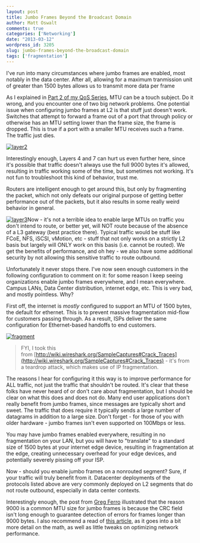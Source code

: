 ```yaml
---
layout: post
title: Jumbo Frames Beyond the Broadcast Domain
author: Matt Oswalt
comments: true
categories: ['Networking']
date: "2013-03-12"
wordpress_id: 3205
slug: jumbo-frames-beyond-the-broadcast-domain
tags: ['fragmentation']
---
```



I've run into many circumstances where jumbo frames are enabled, most notably in the data center. After all, allowing for a maximum tranmission unit of greater than 1500 bytes allows us to transmit more data per frame

As I explained in [Part 2 of my QoS Series](https://oswalt.dev/2012/11/qos-part-2-qos-and-jumbo-frames-on-nexus-ucs-and-vmware/), MTU can be a touch subject. Do it wrong, and you encounter one of two big network problems. One potential issue when configuring jumbo frames at L2 is that stuff just doesn't work. Switches that attempt to forward a frame out of a port that through policy or otherwise has an MTU setting lower than the frame size, the frame is dropped. This is true if a port with a smaller MTU receives such a frame. The traffic just dies.

[![layer2](/assets/2012/11/layer2.png)](/assets/2012/11/layer2.png)

Interestingly enough, Layers 4 and 7 can hurt us even further here, since it's possible that traffic doesn't always use the full 9000 bytes it's allowed, resulting in traffic working some of the time, but sometimes not working. It's not fun to troubleshoot this kind of behavior, trust me.

Routers are intelligent enough to get around this, but only by fragmenting the packet, which not only defeats our original purpose of getting better performance out of the packets, but it also results in some really weird behavior in general.

[![layer3](/assets/2012/11/layer3.png)](/assets/2012/11/layer3.png)Now - it's not a terrible idea to enable large MTUs on traffic you don't intend to route, or better yet, will NOT route because of the absence of a L3 gateway (best practice there). Typical traffic would be stuff like FCoE, NFS, iSCSI, vMotion, etc - stuff that not only works on a strictly L2 basis but largely will ONLY work on this basis (i.e. cannot be routed). We get the benefits of performance, and oh hey - we also have some additional security by not allowing this sensitive traffic to route outbound.

Unfortunately it never stops there. I've now seen enough customers in the following configuration to comment on it: for some reason I keep seeing organizations enable jumbo frames everywhere, and I mean everywhere. Campus LANs, Data Center distribution, internet edge, etc. This is very bad, and mostly pointless. Why?

First off, the internet is _mostly_ configured to support an MTU of 1500 bytes, the default for ethernet. This is to prevent massive fragmentation mid-flow for customers passing through. As a result, ISPs deliver the same configuration for Ethernet-based handoffs to end customers.

[![fragment](/assets/2013/03/fragment.png)](/assets/2013/03/fragment.png)

> FYI, I took this from [http://wiki.wireshark.org/SampleCaptures#Crack_Traces](http://wiki.wireshark.org/SampleCaptures#Crack_Traces) - it's from a teardrop attack, which makes use of IP fragmentation.

The reasons I hear for configuring it this way is to improve performance for ALL traffic, not just the traffic that shouldn't be routed. It's clear that these folks have never heard of or don't care about fragmentation, but I should be clear on what this does and does not do. Many end user applications don't really benefit from jumbo frames, since messages are typically short and sweet. The traffic that does require it typically sends a large number of datagrams in addition to a large size. Don't forget - for those of you with older hardware - jumbo frames isn't even supported on 100Mbps or less.

You may have jumbo frames enabled everywhere, resulting in no fragmentation on your LAN, but you will have to "translate" to a standard size of 1500 bytes at your internet edge device, resulting in fragmentation at the edge, creating unnecessary overhead for your edge devices, and potentially severely pissing off your ISP.

Now - should you enable jumbo frames on a nonrouted segment? Sure, if your traffic will truly benefit from it. Datacenter deployments of the protocols listed above are very commonly deployed on L2 segments that do not route outbound, especially in data center contexts.

Interestingly enough, the post from [Greg Ferro](http://etherealmind.com/ethernet-jumbo-frames-full-duplex-9000-bytes/) illustrated that the reason 9000 is a common MTU size for jumbo frames is because the CRC field isn't long enough to guarantee detection of errors for frames longer than 9000 bytes. I also recommend a read of [this article](http://sd.wareonearth.com/~phil/jumbo.html), as it goes into a bit more detail on the math, as well as little tweaks on optimizing network performance.